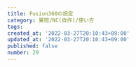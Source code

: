 ```yaml
---
title: Fusion360の設定
category: 翼班/NC(自作)/使い方
tags: 
created_at: '2022-03-27T20:10:43+09:00'
updated_at: '2022-03-27T20:10:43+09:00'
published: false
number: 29
---
```



